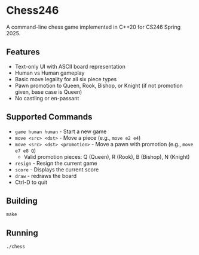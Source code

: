 # Chess246

A command-line chess game implemented in C++20 for CS246 Spring 2025.

## Features
- Text-only UI with ASCII board representation
- Human vs Human gameplay
- Basic move legality for all six piece types
- Pawn promotion to Queen, Rook, Bishop, or Knight (if not promotion given, base case is Queen)
- No castling or en-passant

## Supported Commands
- `game human human` - Start a new game
- `move <src> <dst>` - Move a piece (e.g., `move e2 e4`)
- `move <src> <dst> <promotion>` - Move a pawn with promotion (e.g., `move e7 e8 Q`)
  - Valid promotion pieces: Q (Queen), R (Rook), B (Bishop), N (Knight)
- `resign` - Resign the current game
- `score` - Displays the current score
- `draw` - redraws the board
- Ctrl-D to quit

## Building
```
make
```

## Running
```
./chess
```
